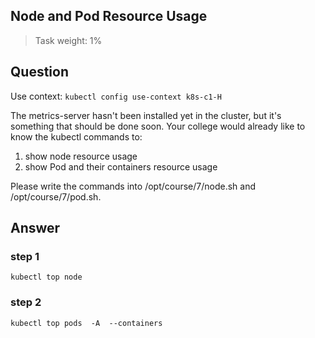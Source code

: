 ## Node and Pod Resource Usage
> Task weight: 1%

## Question
Use context: `kubectl config use-context k8s-c1-H`

The metrics-server hasn't been installed yet in the cluster, but it's something that should be done soon. Your college would already like to know the kubectl commands to:

1. show node resource usage
2. show Pod and their containers resource usage  

Please write the commands into /opt/course/7/node.sh and /opt/course/7/pod.sh.

## Answer
### step 1
`kubectl top node`
### step 2
`kubectl top pods  -A  --containers`